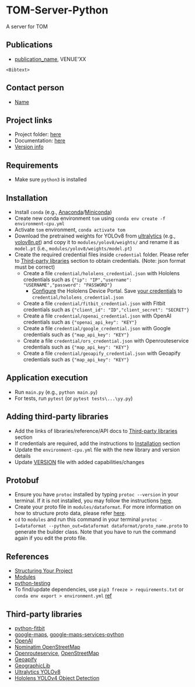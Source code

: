 # TOM-Server-Python
A server for TOM

## Publications
- [publication_name](publication_link), VENUE'XX

```
<Bibtext>
```

## Contact person
- [Name](personal_website)


## Project links
- Project folder: [here](https://drive.google.com/drive/folders/1m1x-o5gUZXmEZly4BEQ52Q4oHKShcE4W?usp=sharing)
- Documentation: [here](https://docs.google.com/document/d/1hHGNQhuB4jhhsSh3hr7fSNV9Hs2YzJCQxtxhX05q5ic/view)
- [Version info](VERSION.md)


## Requirements
- Make sure `python3` is installed


## Installation
- Install `conda` (e.g., [Anaconda](https://docs.anaconda.com/anaconda/install/)/[Miniconda](https://docs.conda.io/en/latest/miniconda.html))
- Create new conda environment `tom` using `conda env create -f environment-cpu.yml`
- Activate `tom` environment, `conda activate tom`
- Download the pretrained weights for YOLOv8 from [ultralytics](https://github.com/ultralytics/ultralytics) (e.g., [yolov8n.pt](https://github.com/ultralytics/assets/releases/download/v0.0.0/yolov8n.pt)) and copy it to `modules/yolov8/weights/` and rename it as `model.pt` (i.e., `modules/yolov8/weights/model.pt`)
- Create the required credential files inside `credential` folder. Please refer to [Third-party libraries](##Third-party-libraries) section to obtain credentials. (Note: json format must be correct)
  - Create a file `credential/hololens_credential.json` with Hololens credentials such as `{"ip": "IP","username": "USERNAME","password": "PASSWORD"}`
    - [Configure](https://docs.microsoft.com/en-us/windows/mixed-reality/develop/platform-capabilities-and-apis/using-the-windows-device-portal) the Hololens Device Portal. Save [your credentials](https://docs.microsoft.com/en-us/windows/mixed-reality/develop/platform-capabilities-and-apis/using-the-windows-device-portal#creating-a-username-and-password) to `credential/hololens_credential.json`
  - Create a file `credential/fitbit_credential.json` with Fitbit credentials such as `{"client_id": "ID","client_secret": "SECRET"}` 
  - Create a file `credential/openai_credential.json` with OpenAI credentials such as `{"openai_api_key": "KEY"}`
  - Create a file `credential/google_credential.json` with Google credentials such as `{"map_api_key": "KEY"}`
  - Create a file `credential/ors_credential.json` with Openrouteservice credentials such as `{"map_api_key": "KEY"}`
  - Create a file `credential/geoapify_credential.json` with Geoapify credentials such as `{"map_api_key": "KEY"}`
  


## Application execution
- Run `main.py` (e.g., `python main.py`)
- For tests, run `pytest` (or `pytest tests\...\yy.py`)


## Adding third-party libraries
- Add the links of libraries/reference/API docs to [Third-party libraries](#Third-party-libraries) section
- If credentials are required, add the instructions to [Installation](#Installation) section
- Update the `environment-cpu.yml` file with the new library and version details
- Update [VERSION](VERSION.md) file with added capabilities/changes


## Protobuf
- Ensure you have `protoc` installed by typing `protoc --version` in your terminal. If it is not installed, you may follow the instructions [here](https://github.com/protocolbuffers/protobuf#protocol-compiler-installation).
- Create your proto file in `modules/dataformat`. For more information on how to structure proto data, please refer [here](https://protobuf.dev/getting-started/pythontutorial/).
- `cd` to `modules` and run this command in your terminal `protoc -I=dataformat --python_out=dataformat dataformat/proto_name.proto` to generate the builder class. Note that you have to run the command again if you edit the proto file.


## References
- [Structuring Your Project](https://docs.python-guide.org/writing/structure/)
- [Modules](https://docs.python.org/3/tutorial/modules.html#packages)
- [python-testing](https://realpython.com/python-testing/)
- To find/update dependencies, use `pip3 freeze > requirements.txt` or `conda env export > environment.yml` [ref](https://stackoverflow.com/questions/31684375/automatically-create-requirements-txt)


## Third-party libraries
- [python-fitbit](https://github.com/orcasgit/python-fitbit)
- [google-maps](https://developers.google.com/maps/documentation), [google-maps-services-python](https://github.com/googlemaps/google-maps-services-python)
- [OpenAI](https://platform.openai.com/docs/api-reference)
- [Nominatim OpenStreetMap](https://nominatim.org/release-docs/latest/api/Overview/)
- [Openrouteservice](https://openrouteservice.org/dev/#/api-docs), [OpenStreetMap](https://www.openstreetmap.org/copyright)
- [Geoapify](https://apidocs.geoapify.com/)
- [GeographicLib](https://geographiclib.sourceforge.io/html/python/code.html)
- [Ultralytics YOLOv8](https://github.com/ultralytics/ultralytics)
- [Hololens YOLOv4 Object Detection](https://github.com/Interactions-HSG/21-MT-JanickSpirig-HoloLens-ObjectDetection)
